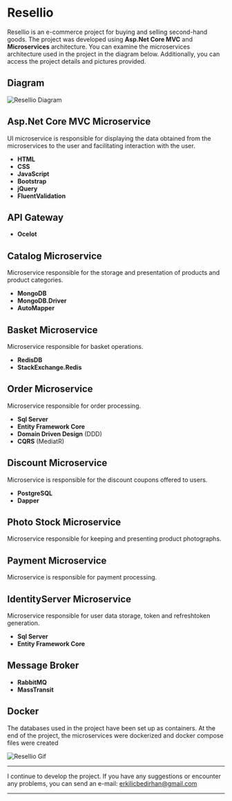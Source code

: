 # Resellio

Resellio is an e-commerce project for buying and selling second-hand goods. The project was developed using **Asp.Net Core MVC** and **Microservices** architecture. You can examine the microservices architecture used in the project in the diagram below. Additionally, you can access the project details and pictures provided.

## Diagram

![Resellio Diagram](https://i.ibb.co/N6tVj47/Resellio-Diagram.png)

## Asp.Net Core MVC Microservice

UI microservice is responsible for displaying the data obtained from the microservices to the user and facilitating interaction with the user.

- **HTML**
- **CSS**
- **JavaScript**
- **Bootstrap**
- **jQuery**
- **FluentValidation**

## API Gateway

- **Ocelot**

## Catalog Microservice

Microservice responsible for the storage and presentation of products and product categories.

 - **MongoDB**
 - **MongoDB.Driver**
 - **AutoMapper**
  
## Basket Microservice

Microservice responsible for basket operations.

- **RedisDB**
- **StackExchange.Redis**

## Order Microservice

Microservice responsible for order processing.

- **Sql Server**
- **Entity Framework Core**
- **Domain Driven Design** (DDD)
- **CQRS** (MediatR)

## Discount Microservice

Microservice is responsible for the discount coupons offered to users.

- **PostgreSQL**
- **Dapper**

## Photo Stock Microservice

Microservice responsible for keeping and presenting product photographs.

## Payment Microservice

Microservice is responsible for payment processing.

## IdentityServer Microservice

Microservice responsible for user data storage, token and refreshtoken generation.

- **Sql Server**
- **Entity Framework Core**

## Message Broker

- **RabbitMQ** 
- **MassTransit** 

## Docker

The databases used in the project have been set up as containers. At the end of the project, the microservices were dockerized and docker compose files were created

![Resellio Gif](https://s12.gifyu.com/images/SDglD.gif)

---

I continue to develop the project. If you have any suggestions or encounter any problems, you can send an e-mail: erkilicbedirhan@gmail.com

---
